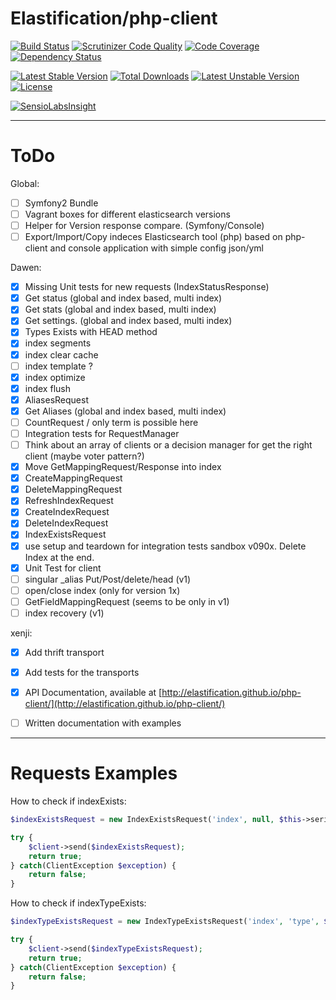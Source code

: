 # Elastification/php-client
[![Build Status](https://travis-ci.org/elastification/php-client.svg?branch=master)](https://travis-ci.org/elastification/php-client)
[![Scrutinizer Code Quality](https://scrutinizer-ci.com/g/elastification/php-client/badges/quality-score.png?b=master)](https://scrutinizer-ci.com/g/elastification/php-client/?branch=master)
[![Code Coverage](https://scrutinizer-ci.com/g/elastification/php-client/badges/coverage.png?b=master)](https://scrutinizer-ci.com/g/elastification/php-client/?branch=master)
[![Dependency Status](https://www.versioneye.com/user/projects/53f0a39c13bb0688860006d2/badge.svg?style=flat)](https://www.versioneye.com/user/projects/53f0a39c13bb0688860006d2)

[![Latest Stable Version](https://poser.pugx.org/elastification/php-client/v/stable.svg)](https://packagist.org/packages/elastification/php-client) [![Total Downloads](https://poser.pugx.org/elastification/php-client/downloads.svg)](https://packagist.org/packages/elastification/php-client) [![Latest Unstable Version](https://poser.pugx.org/elastification/php-client/v/unstable.svg)](https://packagist.org/packages/elastification/php-client) [![License](https://poser.pugx.org/elastification/php-client/license.svg)](https://packagist.org/packages/elastification/php-client)

[![SensioLabsInsight](https://insight.sensiolabs.com/projects/205b5f0a-f655-4515-af02-d32351fde447/mini.png)](https://insight.sensiolabs.com/projects/205b5f0a-f655-4515-af02-d32351fde447)

---


ToDo
====

Global:
- [ ] Symfony2 Bundle
- [ ] Vagrant boxes for different elasticsearch versions
- [ ] Helper for Version response compare. (Symfony/Console)
- [ ] Export/Import/Copy indeces Elasticsearch tool (php) based on php-client and console application with simple config json/yml

Dawen:

- [x] Missing Unit tests for new requests (IndexStatusResponse)
- [x] Get status (global and index based, multi index)
- [x] Get stats (global and index based, multi index)
- [x] Get settings. (global and index based, multi index)
- [x] Types Exists with HEAD method
- [x] index segments
- [x] index clear cache
- [ ] index template ?
- [x] index optimize
- [x] index flush
- [x] AliasesRequest
- [x] Get Aliases (global and index based, multi index)
- [ ] CountRequest / only term is possible here
- [ ] Integration tests for RequestManager
- [ ] Think about an array of clients or a decision manager for get the right client (maybe voter pattern?)
- [x] Move GetMappingRequest/Response into index
- [x] CreateMappingRequest
- [x] DeleteMappingRequest
- [x] RefreshIndexRequest
- [x] CreateIndexRequest
- [x] DeleteIndexRequest
- [x] IndexExistsRequest
- [x] use setup and teardown for integration tests sandbox v090x. Delete Index at the end.
- [x] Unit Test for client
- [ ] singular _alias Put/Post/delete/head (v1)
- [ ] open/close index (only for version 1x)
- [ ] GetFieldMappingRequest (seems to be only in v1)
- [ ] index recovery (v1)

xenji:
- [x] Add thrift transport
- [x] Add tests for the transports
- [x] API Documentation, available at [http://elastification.github.io/php-client/](http://elastification.github.io/php-client/)
- [ ] Written documentation with examples


---

Requests Examples
=================

How to check if indexExists:
```php
$indexExistsRequest = new IndexExistsRequest('index', null, $this->serializer);

try {
    $client->send($indexExistsRequest);
    return true;
} catch(ClientException $exception) {
    return false;
}
```

How to check if indexTypeExists:
```php
$indexTypeExistsRequest = new IndexTypeExistsRequest('index', 'type', $this->serializer);

try {
    $client->send($indexTypeExistsRequest);
    return true;
} catch(ClientException $exception) {
    return false;
}
```
